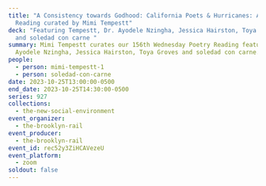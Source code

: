 ```yaml
---
title: "A Consistency towards Godhood: California Poets & Hurricanes: A Rail
  Reading curated by Mimi Tempestt"
deck: "Featuring Tempestt, Dr. Ayodele Nzingha, Jessica Hairston, Toya Groves
  and soledad con carne "
summary: Mimi Tempestt curates our 156th Wednesday Poetry Reading featuring Dr.
  Ayodele Nzingha, Jessica Hairston, Toya Groves and soledad con carne.
people:
  - person: mimi-tempestt-1
  - person: soledad-con-carne
date: 2023-10-25T13:00:00-0500
end_date: 2023-10-25T14:30:00-0500
series: 927
collections:
  - the-new-social-environment
event_organizer:
  - the-brooklyn-rail
event_producer:
  - the-brooklyn-rail
event_id: rec52y3ZiHCAVezeU
event_platform:
  - zoom
soldout: false
---
```

